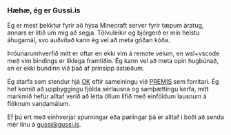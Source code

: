 ### Hæhæ, ég er Gussi.is
Ég er mest þekktur fyrir að hýsa Minecraft server fyrir tæpum áratug, annars er lítið um mig að segja. Tölvuleikir og bjórgerð er mín helstu áhugamál, svo auðvitað kann ég vel að meta góðan kóða.

Þróunarumhverfið mitt er oftar en ekki vim á remote vélum, en wsl+vscode með vim bindings er líklega framtíðin. Ég kann vel að meta opin hugbúnað, en er ekki bundinn við það af prinsipp ástæðum.

Ég starfa sem stendur hjá [OK](https://www.ok.is/) eftir sameiningu við [PREMIS](https://www.premis.is/) sem forritari. Ég hef komið að uppbyggingu fjölda sérlausna og samþættingu kerfa, mitt markmið hefur alltaf verið að létta öllum lífið með einföldum lausnum á flóknum vandamálum.

Ef þú ert með einhverjar spurningar eða pælingar þá er alltaf í boði að senda mér línu á [gussi@gussi.is](mailto:gussi@gussi.is).
